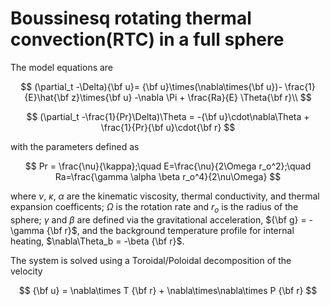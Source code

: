 # Boussinesq rotating thermal convection(RTC) in a full sphere

The model equations are

$$
(\partial_t -\Delta){\bf u}= {\bf u}\times(\nabla\times{\bf u})- \frac{1}{E}\hat{\bf z}\times{\bf u}  -\nabla \Pi + \frac{Ra}{E} \Theta{\bf r}\\
$$

$$
(\partial_t -\frac{1}{Pr}\Delta)\Theta = -{\bf u}\cdot\nabla\Theta + \frac{1}{Pr}{\bf u}\cdot{\bf r}
$$

with the parameters defined as

$$
Pr = \frac{\nu}{\kappa};\quad E=\frac{\nu}{2\Omega r_o^2};\quad Ra=\frac{\gamma \alpha \beta r_o^4}{2\nu\Omega}
$$

where $\nu$, $\kappa$, $\alpha$ are the kinematic viscosity, thermal conductivity, and thermal expansion coefficents; $\Omega$ is the rotation rate and $r_o$ is the radius of the sphere; $\gamma$ and $\beta$ are defined via the gravitational acceleration, ${\bf g} = -\gamma {\bf r}$, and the background temperature profile for internal heating, $\nabla\Theta_b = -\beta {\bf r}$.


The system is solved using a Toroidal/Poloidal decomposition of the velocity

$$
{\bf u} = \nabla\times T {\bf r} + \nabla\times\nabla\times P {\bf r} 
$$

